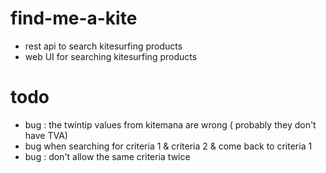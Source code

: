 # find-me-a-kite
* rest api to search kitesurfing products
* web UI for searching kitesurfing products

# todo
* bug : the twintip values from kitemana are wrong ( probably they don't have TVA)
* bug when searching for criteria 1 & criteria 2 & come back to criteria 1
* bug : don't allow the same criteria twice
